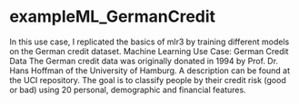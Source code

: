 # exampleML_GermanCredit
In this use case, I replicated the basics of mlr3 by training different models on the German credit dataset.
Machine Learning Use Case: German Credit Data
The German credit data was originally donated in 1994 by Prof. Dr. Hans Hoffman of the University of Hamburg. A description can be found at the UCI repository. The goal is to classify people by their credit risk (good or bad) using 20 personal, demographic and financial features.
